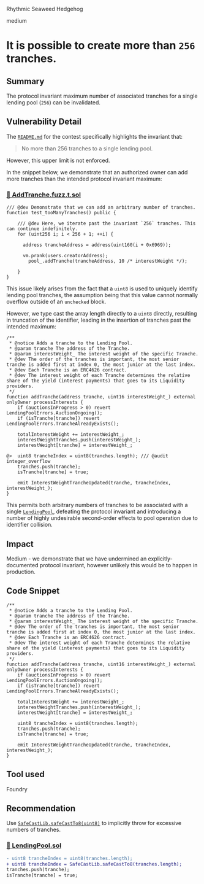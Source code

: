 Rhythmic Seaweed Hedgehog

medium

# It is possible to create more than `256` tranches.

## Summary

The protocol invariant maximum number of associated tranches for a single lending pool (`256`) can be invalidated.

## Vulnerability Detail

The [`README.md`](https://github.com/sherlock-audit/2023-12-arcadia/blob/main/README.md#q-add-links-to-relevant-protocol-resources) for the contest specifically highlights the invariant that:

> No more than 256 tranches to a single lending pool.

However, this upper limit is not enforced.

In the snippet below, we demonstrate that an authorized owner can add more tranches than the intended protocol invariant maximum:

### [📄 AddTranche.fuzz.t.sol](https://github.com/sherlock-audit/2023-12-arcadia/blob/main/lending-v2/test/fuzz/LendingPool/AddTranche.fuzz.t.sol)

```solidity
/// @dev Demonstrate that we can add an arbitrary number of tranches.
function test_tooManyTranches() public {

    /// @dev Here, we iterate past the invariant `256` tranches. This can continue indefinitely.
    for (uint256 i; i < 256 + 1; ++i) {

      address trancheAddress = address(uint160(i + 0x6969));

      vm.prank(users.creatorAddress);
        pool_.addTranche(trancheAddress, 10 /* interestWeight */);

    }
}
```

This issue likely arises from the fact that a `uint8` is used to uniquely identify lending pool tranches, the assumption being that this value cannot normally overflow outside of an `unchecked` block.

However, we type cast the array length directly to a `uint8` directly, resulting in truncation of the identifier, leading in the insertion of tranches past the intended maximum:

```solidity
/**
 * @notice Adds a tranche to the Lending Pool.
 * @param tranche The address of the Tranche.
 * @param interestWeight_ The interest weight of the specific Tranche.
 * @dev The order of the tranches is important, the most senior tranche is added first at index 0, the most junior at the last index.
 * @dev Each Tranche is an ERC4626 contract.
 * @dev The interest weight of each Tranche determines the relative share of the yield (interest payments) that goes to its Liquidity providers.
 */
function addTranche(address tranche, uint16 interestWeight_) external onlyOwner processInterests {
    if (auctionsInProgress > 0) revert LendingPoolErrors.AuctionOngoing();
    if (isTranche[tranche]) revert LendingPoolErrors.TrancheAlreadyExists();

    totalInterestWeight += interestWeight_;
    interestWeightTranches.push(interestWeight_);
    interestWeight[tranche] = interestWeight_;

@>  uint8 trancheIndex = uint8(tranches.length); /// @audit integer_overflow
    tranches.push(tranche);
    isTranche[tranche] = true;

    emit InterestWeightTrancheUpdated(tranche, trancheIndex, interestWeight_);
}
```

This permits both arbitrary numbers of tranches to be associated with a single [`LendingPool`](https://github.com/sherlock-audit/2023-12-arcadia/blob/main/lending-v2/src/LendingPool.sol), defeating the protocol invariant and introducing a number of highly undesirable second-order effects to pool operation due to identifier collision.

## Impact

Medium - we demonstrate that we have undermined an explicitly-documented protocol invariant, however unlikely this would be to happen in production.

## Code Snippet

```solidity
/**
 * @notice Adds a tranche to the Lending Pool.
 * @param tranche The address of the Tranche.
 * @param interestWeight_ The interest weight of the specific Tranche.
 * @dev The order of the tranches is important, the most senior tranche is added first at index 0, the most junior at the last index.
 * @dev Each Tranche is an ERC4626 contract.
 * @dev The interest weight of each Tranche determines the relative share of the yield (interest payments) that goes to its Liquidity providers.
 */
function addTranche(address tranche, uint16 interestWeight_) external onlyOwner processInterests {
    if (auctionsInProgress > 0) revert LendingPoolErrors.AuctionOngoing();
    if (isTranche[tranche]) revert LendingPoolErrors.TrancheAlreadyExists();

    totalInterestWeight += interestWeight_;
    interestWeightTranches.push(interestWeight_);
    interestWeight[tranche] = interestWeight_;

    uint8 trancheIndex = uint8(tranches.length);
    tranches.push(tranche);
    isTranche[tranche] = true;

    emit InterestWeightTrancheUpdated(tranche, trancheIndex, interestWeight_);
}
```

## Tool used

Foundry

## Recommendation

Use [`SafeCastLib.safeCastTo8(uint8)`](https://github.com/transmissions11/solmate/blob/c892309933b25c03d32b1b0d674df7ae292ba925/src/utils/SafeCastLib.sol#L188) to implicitly throw for excessive numbers of tranches.

### [📄 LendingPool.sol](https://github.com/sherlock-audit/2023-12-arcadia/blob/main/lending-v2/src/LendingPool.sol)

```diff
- uint8 trancheIndex = uint8(tranches.length);
+ uint8 trancheIndex = SafeCastLib.safeCastTo8(tranches.length);
tranches.push(tranche);
isTranche[tranche] = true;
```
